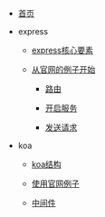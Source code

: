 * [首页](README.md)

* express

  * [express核心要素](express/point.md)

  * [从官网的例子开始](express/start.md)

	* [路由](express/router.md)

	* [开启服务](express/server.md)

	* [发送请求](express/request.md)

* koa

	* [koa结构](koa/point.md)

	* [使用官网例子](koa/start.md)

	* [中间件](koa/middleware.md)
